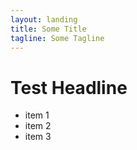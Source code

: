```yaml
---
layout: landing
title: Some Title
tagline: Some Tagline
---
```



Test Headline
=============

- item 1
- item 2
- item 3


